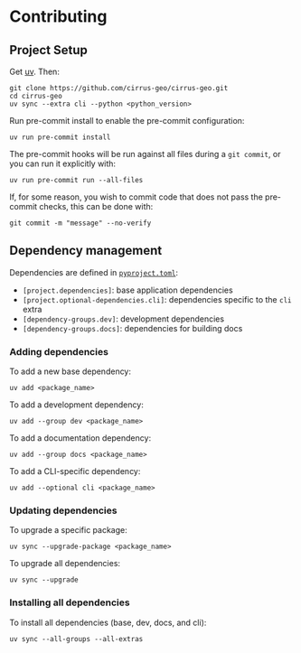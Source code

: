 # Contributing

## Project Setup

Get [uv](https://docs.astral.sh/uv/getting-started/installation/). Then:

```commandline
git clone https://github.com/cirrus-geo/cirrus-geo.git
cd cirrus-geo
uv sync --extra cli --python <python_version>
```

Run pre-commit install to enable the pre-commit configuration:

```commandline
uv run pre-commit install
```

The pre-commit hooks will be run against all files during a `git commit`, or
you can run it explicitly with:

```commandline
uv run pre-commit run --all-files
```

If, for some reason, you wish to commit code that does not pass the
pre-commit checks, this can be done with:

```commandline
git commit -m "message" --no-verify
```

## Dependency management

Dependencies are defined in [`pyproject.toml`](./pyproject.toml):

* `[project.dependencies]`: base application dependencies
* `[project.optional-dependencies.cli]`: dependencies specific to the `cli` extra
* `[dependency-groups.dev]`: development dependencies
* `[dependency-groups.docs]`: dependencies for building docs

### Adding dependencies

To add a new base dependency:

```commandline
uv add <package_name>
```

To add a development dependency:

```commandline
uv add --group dev <package_name>
```

To add a documentation dependency:

```commandline
uv add --group docs <package_name>
```

To add a CLI-specific dependency:

```commandline
uv add --optional cli <package_name>
```

### Updating dependencies

To upgrade a specific package:

```commandline
uv sync --upgrade-package <package_name>
```

To upgrade all dependencies:

```commandline
uv sync --upgrade
```

### Installing all dependencies

To install all dependencies (base, dev, docs, and cli):

```commandline
uv sync --all-groups --all-extras
```
